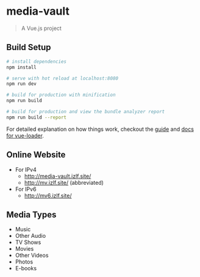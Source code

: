 # media-vault

> A Vue.js project

## Build Setup

``` bash
# install dependencies
npm install

# serve with hot reload at localhost:8080
npm run dev

# build for production with minification
npm run build

# build for production and view the bundle analyzer report
npm run build --report
```

For detailed explanation on how things work, checkout the [guide](http://vuejs-templates.github.io/webpack/) and [docs for vue-loader](http://vuejs.github.io/vue-loader).

## Online Website
- For IPv4
  - http://media-vault.izlf.site/
  - http://mv.izlf.site/ (abbreviated)
- For IPv6
  - http://mv6.izlf.site/
  
## Media Types
- Music
- Other Audio
- TV Shows
- Movies
- Other Videos
- Photos
- E-books
